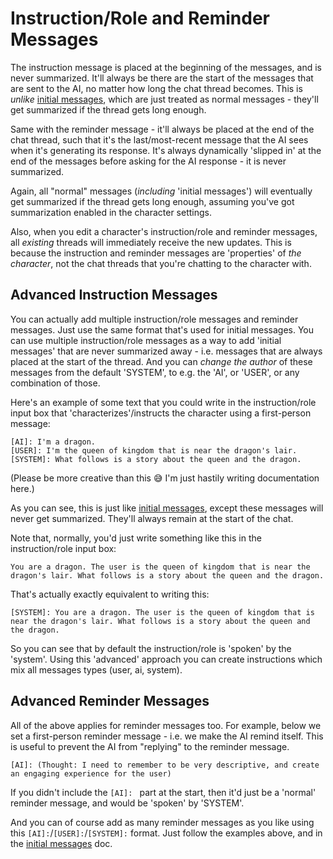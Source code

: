 # Instruction/Role and Reminder Messages
The instruction message is placed at the beginning of the messages, and is never summarized. It'll always be there are the start of the messages that are sent to the AI, no matter how long the chat thread becomes. This is *unlike* [initial messages](https://github.com/josephrocca/OpenCharacters/blob/main/docs/initial-messages.md), which are just treated as normal messages - they'll get summarized if the thread gets long enough.

Same with the reminder message - it'll always be placed at the end of the chat thread, such that it's the last/most-recent message that the AI sees when it's generating its response. It's always dynamically 'slipped in' at the end of the messages before asking for the AI response - it is never summarized.

Again, all "normal" messages (*including* 'initial messages') will eventually get summarized if the thread gets long enough, assuming you've got summarization enabled in the character settings.

Also, when you edit a character's instruction/role and reminder messages, all *existing* threads will immediately receive the new updates. This is because the instruction and reminder messages are 'properties' of *the character*, not the chat threads that you're chatting to the character with.

## Advanced Instruction Messages
You can actually add multiple instruction/role messages and reminder messages. Just use the same format that's used for initial messages. You can use multiple instruction/role messages as a way to add 'initial messages' that are never summarized away - i.e. messages that are always placed at the start of the thread. And you can *change the author* of these messages from the default 'SYSTEM', to e.g. the 'AI', or 'USER', or any combination of those.

Here's an example of some text that you could write in the instruction/role input box that 'characterizes'/instructs the character using a first-person message:
```
[AI]: I'm a dragon.
[USER]: I'm the queen of kingdom that is near the dragon's lair.
[SYSTEM]: What follows is a story about the queen and the dragon.
```
(Please be more creative than this 😅 I'm just hastily writing documentation here.)

As you can see, this is just like [initial messages](https://github.com/josephrocca/OpenCharacters/blob/main/docs/initial-messages.md), except these messages will never get summarized. They'll always remain at the start of the chat.

Note that, normally, you'd just write something like this in the instruction/role input box:

```
You are a dragon. The user is the queen of kingdom that is near the dragon's lair. What follows is a story about the queen and the dragon.
```

That's actually exactly equivalent to writing this:

```
[SYSTEM]: You are a dragon. The user is the queen of kingdom that is near the dragon's lair. What follows is a story about the queen and the dragon.
```

So you can see that by default the instruction/role is 'spoken' by the 'system'. Using this 'advanced' approach you can create instructions which mix all messages types (user, ai, system).

## Advanced Reminder Messages
All of the above applies for reminder messages too. For example, below we set a first-person reminder message - i.e. we make the AI remind itself. This is useful to prevent the AI from "replying" to the reminder message.
```
[AI]: (Thought: I need to remember to be very descriptive, and create an engaging experience for the user)
```
If you didn't include the `[AI]: ` part at the start, then it'd just be a 'normal' reminder message, and would be 'spoken' by 'SYSTEM'.

And you can of course add as many reminder messages as you like using this `[AI]:`/`[USER]:`/`[SYSTEM]:` format. Just follow the examples above, and in the [initial messages](https://github.com/josephrocca/OpenCharacters/blob/main/docs/initial-messages.md) doc.

